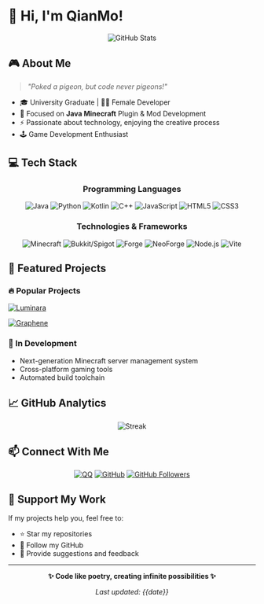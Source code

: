 # 👋 Hi, I'm QianMo!

<div align="center">

![GitHub Stats](https://github-readme-stats.vercel.app/api?username=QianMo0721&show_icons=true&theme=ambient_gradient)

</div>

## 🎮 About Me

> *"Poked a pigeon, but code never pigeons!"*

- 🎓 University Graduate | 👩‍💻 Female Developer
- 🎯 Focused on **Java Minecraft** Plugin & Mod Development
- ⚡ Passionate about technology, enjoying the creative process
- 🕹️ Game Development Enthusiast

## 💻 Tech Stack

<div align="center">

### Programming Languages
![Java](https://img.shields.io/badge/java-%23ED8B00.svg?style=for-the-badge&logo=openjdk&logoColor=white)
![Python](https://img.shields.io/badge/Python-3776AB?style=for-the-badge&logo=python&logoColor=white)
![Kotlin](https://img.shields.io/badge/kotlin-%237F52FF.svg?style=for-the-badge&logo=kotlin&logoColor=white)
![C++](https://img.shields.io/badge/C++-00599C?style=for-the-badge&logo=c%2B%2B&logoColor=white)
![JavaScript](https://img.shields.io/badge/JavaScript-F7DF1E?style=for-the-badge&logo=javascript&logoColor=black)
![HTML5](https://img.shields.io/badge/HTML5-E34F26?style=for-the-badge&logo=html5&logoColor=white)
![CSS3](https://img.shields.io/badge/CSS3-1572B6?style=for-the-badge&logo=css3&logoColor=white)

### Technologies & Frameworks
![Minecraft](https://img.shields.io/badge/Minecraft-62B47A?style=for-the-badge&logo=minecraft&logoColor=white)
![Bukkit/Spigot](https://img.shields.io/badge/Bukkit/Spigot-Development-orange?style=for-the-badge)
![Forge](https://img.shields.io/badge/Forge_Modding-Development-red?style=for-the-badge)
![NeoForge](https://img.shields.io/badge/NeoForge-Development-blue?style=for-the-badge)
![Node.js](https://img.shields.io/badge/Node.js-339933?style=for-the-badge&logo=nodedotjs&logoColor=white)
![Vite](https://img.shields.io/badge/Vite-646CFF?style=for-the-badge&logo=vite&logoColor=white)

</div>

## 🎨 Featured Projects

### 🔥 Popular Projects
[![Luminara](https://github-readme-stats.vercel.app/api/pin/?username=CraftAmethyst&repo=Luminara)](https://github.com/CraftAmethyst/Luminara)

[![Graphene](https://github-readme-stats.vercel.app/api/pin/?username=CraftAmethyst&repo=Graphene)](https://github.com/CraftAmethyst/Graphene)

### 🚀 In Development
- Next-generation Minecraft server management system
- Cross-platform gaming tools
- Automated build toolchain

## 📈 GitHub Analytics

<div align="center">

![Streak](https://github-readme-streak-stats.herokuapp.com/?user=QianMo0721&theme=radical)

</div>

## 📫 Connect With Me

<div align="center">

[![QQ](https://img.shields.io/badge/QQ-3142150691-FF6B6B?style=for-the-badge&logo=tencentqq&logoColor=white)](http://wpa.qq.com/msgrd?v=3&uin=3142150691&site=qq&menu=yes)
[![GitHub](https://img.shields.io/badge/GitHub-QianMo0721-181717?style=for-the-badge&logo=github&logoColor=white)](https://github.com/QianMo0721)
[![GitHub Followers](https://img.shields.io/github/followers/QianMo0721?style=for-the-badge&logo=github)](https://github.com/QianMo0721)

</div>

## 💖 Support My Work

If my projects help you, feel free to:
- ⭐ Star my repositories
- 🔔 Follow my GitHub
- 💬 Provide suggestions and feedback

---

<div align="center">

**✨ Code like poetry, creating infinite possibilities ✨**

*Last updated: {{date}}*

</div>
